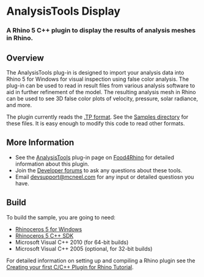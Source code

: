 # AnalysisTools Display

### A Rhino 5 C++ plugin to display the results of analysis meshes in Rhino.

## Overview
The AnalysisTools plug-in is designed to import your analysis data into Rhino 5 for Windows for visual inspection using false color analysis. The plug-in can be used to read in result files from various analysis software to aid in further refinement of the model. The resulting analysis mesh in Rhino can be used to see 3D false color plots of velocity, pressure, solar radiance, and more.

The plugin currently reads the [.TP format](https://people.sc.fsu.edu/~jburkardt/data/tec/tec.html). See the [Samples directory](https://github.com/dalefugier/AnalysisTools/tree/master/Samples) for these files.  It is easy enough to modify this code to read other formats.

## More Information
* See the [AnalysisTools](http://www.food4rhino.com/app/analysistools) plug-in page on [Food4Rhino](http://www.food4rhino.com/) for detailed information about this plugin.
* Join the [Developer forums](http://discourse.mcneel.com/c/rhino-developer) to ask any questions about these tools.
* Email [devsupport@mcneel.com](mailto:devsupport@mcneel.com) for any input or detailed questiosn you have.


## Build

To build the sample, you are going to need:

* [Rhinoceros 5 for Windows](http://www.rhino3d.com)
* [Rhinoceros 5 C++ SDK](http://developer.rhino3d.com/guides/cpp/installing_tools_windows/)
* Microsoft Visual C++ 2010 (for 64-bit builds)
* Microsoft Visual C++ 2005 (optional, for 32-bit builds)

For detailed information on setting up and compiling a Rhino plugin see the [Creating your first C/C++ Plugin for Rhino Tutorial](http://developer.rhino3d.com/guides/cpp/your_first_plugin_windows/).
